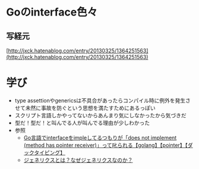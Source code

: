 # Goのinterface色々

## 写経元

[http://jxck.hatenablog.com/entry/20130325/1364251563](http://jxck.hatenablog.com/entry/20130325/1364251563)

# 学び

- type assettionやgenericsは不具合があったらコンパイル時に例外を発生させて未然に事故を防ぐという思想を満たすためにあるっぽい
- スクリプト言語しかやってないからあんまり気にしなかったから気づきだ
- 型だ！型だ！と叫んでる人が叫んでる理由が少しわかった
- 参照
  - [Go言語でinterfaceをimpleしてるつもりが「does not implement (method has pointer receiver)」って叱られる【golang】【pointer】【ダックタイピング】](http://otiai10.hatenablog.com/entry/2014/05/27/223556)
  - [ジェネリクスとは？なぜジェネリクスなのか？](http://java.keicode.com/lang/generics-why-generics.php)
